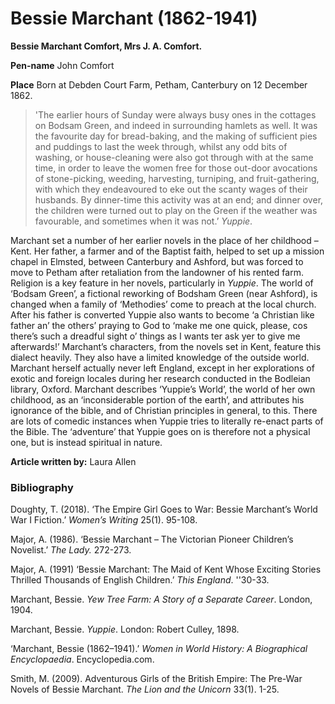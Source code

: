 # Bessie Marchant (1862-1941)

**Bessie Marchant Comfort, Mrs J. A. Comfort.**

**Pen-name** John Comfort

**Place** Born at Debden Court Farm, Petham, Canterbury on 12 December 1862.


>'The earlier hours of Sunday were always busy ones in the cottages on Bodsam Green, and indeed in surrounding hamlets as well. It was the favourite day for bread-baking, and the making of sufficient pies and puddings to last the week through, whilst any odd bits of washing, or house-cleaning were also got through with at the same time, in order to leave the women free for those out-door avocations of stone-picking, weeding, harvesting, turniping, and fruit-gathering, with which they endeavoured to eke out the scanty wages of their husbands. By dinner-time this activity was at an end; and dinner over, the children were turned out to play on the Green if the weather was favourable, and sometimes when it was not.’
_Yuppie_.


Marchant set a number of her earlier novels in the place of her childhood – Kent. Her father, a farmer and of the Baptist faith, helped to set up a mission chapel in Elmsted, between Canterbury and Ashford, but was forced to move to Petham after retaliation from the landowner of his rented farm. Religion is a key feature in her novels, particularly in _Yuppie_. The world of ‘Bodsam Green’, a fictional reworking of Bodsham Green (near Ashford), is changed when a family of ‘Methodies’ come to preach at the local church. After his father is converted Yuppie also wants to become ‘a Christian like father an’ the others’ praying to God to ‘make me one quick, please, cos there’s such a dreadful sight o’ things as I wants ter ask yer to give me afterwards!’ Marchant’s characters, from the novels set in Kent, feature this dialect heavily. They also have a limited knowledge of the outside world. Marchant herself actually never left England, except in her explorations of exotic and foreign locales during her research conducted in the Bodleian library, Oxford. Marchant describes ‘Yuppie’s World’, the world of her own childhood, as an ‘inconsiderable portion of the earth’, and attributes his ignorance of the bible, and of Christian principles in general, to this. There are lots of comedic instances when Yuppie tries to literally re-enact parts of the Bible.  The ‘adventure’ that Yuppie goes on is therefore not a physical one, but is instead spiritual in nature.

**Article written by:** Laura Allen

### Bibliography

Doughty, T. (2018). ‘The Empire Girl Goes to War: Bessie Marchant’s World War I Fiction.’
_Women’s Writing_ 25(1). 95-108.

Major, A. (1986). ‘Bessie Marchant – The Victorian Pioneer Children’s Novelist.’ _The Lady._
272-273.

Major, A. (1991) ‘Bessie Marchant: The Maid of Kent Whose Exciting Stories Thrilled
Thousands of English Children.’ _This England_. ''30-33.

Marchant, Bessie. _Yew Tree Farm: A Story of a Separate Career_. London, 1904.

Marchant, Bessie. _Yuppie_. London: Robert Culley, 1898. 

‘Marchant, Bessie (1862–1941).’ _Women in World History: A Biographical Encyclopaedia_.
Encyclopedia.com. 

Smith, M. (2009). Adventurous Girls of the British Empire: The Pre-War Novels of Bessie
Marchant. _The Lion and the Unicorn_ 33(1). 1-25.
